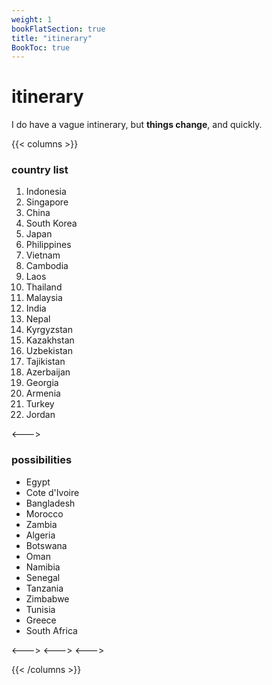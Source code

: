 ```yaml
---
weight: 1
bookFlatSection: true
title: "itinerary"
BookToc: true
---
```


# itinerary

I do have a vague intinerary, but **things change**, and quickly.

{{< columns >}}
### country list

1. Indonesia
2. Singapore
3. China
4. South Korea
5. Japan
6. Philippines
7. Vietnam
8. Cambodia
9. Laos
10. Thailand
11. Malaysia
12. India
13. Nepal
14. Kyrgyzstan
15. Kazakhstan
16. Uzbekistan
17. Tajikistan
18. Azerbaijan
19. Georgia
20. Armenia
21. Turkey
22. Jordan

<--->

### possibilities

- Egypt
- Cote d'Ivoire
- Bangladesh
- Morocco
- Zambia
- Algeria
- Botswana
- Oman
- Namibia
- Senegal
- Tanzania
- Zimbabwe
- Tunisia
- Greece
- South Africa

<--->
<--->
<--->

{{< /columns >}}